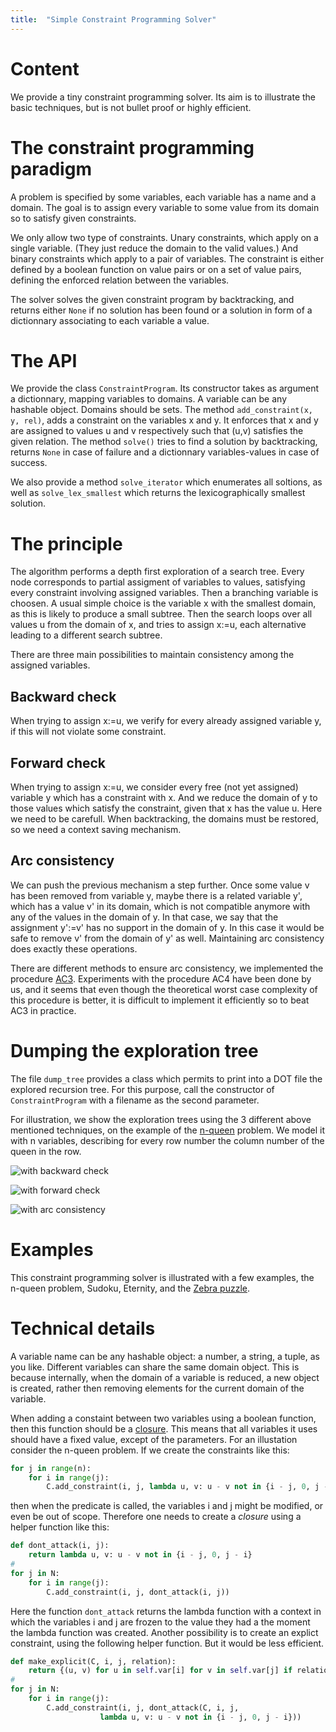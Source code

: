 ```yaml
---
title:  "Simple Constraint Programming Solver"
---
```


# Content

We provide a tiny constraint programming solver. Its aim is to illustrate the basic techniques, but is not bullet proof or highly efficient.

# The constraint programming paradigm

A problem is specified by some variables, each variable has a name and a domain.
The goal is to assign every variable to some value from its domain so to satisfy given constraints.

We only allow two type of constraints. Unary constraints, which apply on a single variable. (They just reduce the domain to the valid values.)  And binary constraints which apply to a pair of variables.  The constraint is either defined by a boolean function on value pairs or on a set of value pairs, defining the enforced relation between the variables.

The solver solves the given constraint program by backtracking, and returns either `None` if no solution has been found or a solution in form of a dictionnary associating to each variable a value.

# The API

We provide the class `ConstraintProgram`. Its constructor takes as argument a dictionnary, mapping variables to domains. A variable can be any hashable object.  Domains should be sets.  The method `add_constraint(x, y, rel)`, adds a constraint on the variables x and y. It enforces that x and y are assigned to values u and v respectively such that (u,v) satisfies the given relation.  The method `solve()` tries to find a solution by backtracking, returns `None` in case of failure and a dictionnary variables-values in case of success.  

We also provide a method `solve_iterator` which enumerates all soltions, as well as `solve_lex_smallest` which returns the lexicographically smallest solution.

# The principle

The algorithm performs a depth first exploration of a search tree. Every node corresponds to partial assigment of variables to values, satisfying every constraint involving assigned variables.  Then a branching variable is choosen. A usual simple choice is the variable x with the smallest domain, as this is likely to produce a small subtree.  Then the search loops over all values u from the domain of x, and tries to assign x:=u, each alternative leading to a different search subtree.

There are three main possibilities to maintain consistency among the assigned variables.

## Backward check

When trying to assign x:=u, we verify for every already assigned variable y, if this will not violate some constraint.

##  Forward check

When trying to assign x:=u, we consider every free (not yet assigned) variable y which has a constraint with x. And we reduce the domain of y to those values which satisfy the constraint, given that x has the value u.
Here we need to be carefull. When backtracking, the domains must be restored, so we need a context saving mechanism.

##  Arc consistency

We can push the previous mechanism a step further. Once some value v has been removed from variable y, maybe there is a related variable y', which has a value v' in its domain, which is not compatible anymore with any of the values in the domain of y. In that case, we say that the assignment y':=v' has no support in the domain of y.  In this case it would be safe to remove v' from the domain of y' as well.   Maintaining arc consistency does exactly these operations.

There are different methods to ensure arc consistency, we implemented the procedure [AC3](https://en.wikipedia.org/wiki/AC-3_algorithm).  Experiments with the procedure AC4 have been done by us, and it seems that even though the theoretical worst case complexity of this procedure is better, it is difficult to implement it efficiently so to beat AC3 in practice.


# Dumping the exploration tree

The file `dump_tree` provides a class which permits to print into a DOT file the explored recursion tree. For this purpose, call the constructor of `ConstraintProgram` with a filename as the second parameter.

For illustration, we show the exploration trees using the 3 different above mentioned techniques, on the example of the [n-queen](https://en.wikipedia.org/wiki/Eight_queens_puzzle) problem.  We model it with n variables, describing for every row number the column number of the queen in the row.


![with backward check](backward.png)

![with forward check](forward.png)

![with arc consistency](arcconsistancy.png)

# Examples

This constraint programming solver is illustrated with a few examples, the n-queen problem, Sudoku, Eternity, and the [Zebra puzzle](https://en.wikipedia.org/wiki/Zebra_Puzzle).

# Technical details

A variable name can be any hashable object: a number, a string, a tuple, as you like.  Different variables can share the same domain object.  This is because internally, when the domain of a variable is reduced, a new object is created, rather then removing elements for the current domain of the variable.

When adding a constaint between two variables using a boolean function, then this function should be a [closure](https://www.geeksforgeeks.org/python-closures/). This means that all variables it uses should have a fixed value, except of the parameters. For an illustation consider the n-queen problem.
If we create the constraints like this:

~~~python
for j in range(n):
    for i in range(j):
        C.add_constraint(i, j, lambda u, v: u - v not in {i - j, 0, j - i})
~~~

then when the predicate is called, the variables i and j might be modified, or even be out of scope. Therefore one needs to create a *closure* using a helper function like this:

~~~python
def dont_attack(i, j):
	return lambda u, v: u - v not in {i - j, 0, j - i}
# 
for j in N:
    for i in range(j):
        C.add_constraint(i, j, dont_attack(i, j))
~~~

Here the function `dont_attack` returns the lambda function with a context in which the variables i and j are frozen to the value they had a the moment the lambda function was created.  Another possibility is to create an explict constraint, using the following helper function. But it would be less efficient.

~~~python
def make_explicit(C, i, j, relation):
	return {(u, v) for u in self.var[i] for v in self.var[j] if relation(u, v)}
# 
for j in N:
    for i in range(j):
        C.add_constraint(i, j, dont_attack(C, i, j, 
        	        lambda u, v: u - v not in {i - j, 0, j - i}))
~~~

